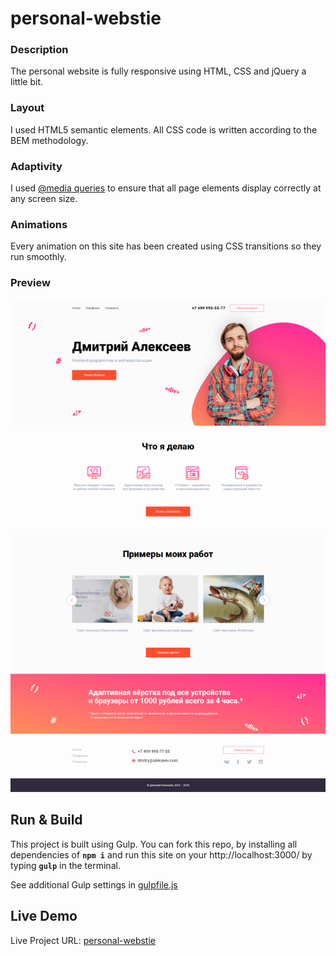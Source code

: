 # personal-webstie

### Description

The personal website is fully responsive using HTML, CSS and jQuery a little bit.

### Layout

I used HTML5 semantic elements. All CSS code is written according to the BEM methodology.

### Adaptivity

I used [@media queries](https://developer.mozilla.org/en-US/docs/Web/CSS/@media) to ensure that all page elements display correctly at any screen size.

### Animations

Every animation on this site has been created using CSS transitions so they run smoothly.


### Preview

![Preview](./preview/preview.png)


## Run & Build

This project is built using Gulp. You can fork this repo, by installing all dependencies of **`npm i`** and run this site on your http://localhost:3000/ by typing **`gulp`** in the terminal.

See additional Gulp settings in [gulpfile.js](https://github.com/KonstHardy/personal-webstie/blob/master/gulpfile.js)


## Live Demo
Live Project URL: [personal-webstie](https://konsthardy.github.io/personal-webstie/)

